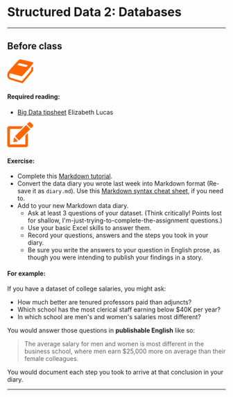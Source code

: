 # Structured Data 2: Databases

---

## Before class

![](/assets/book.png)

#### Required reading:

* [Big Data tipsheet](https://docs.google.com/file/d/0BzQD-tsALvmHSFBiUWNHV3ZCNkU/edit?pli=1) Elizabeth Lucas


![](/assets/pencil.png)

#### Exercise:

- Complete this [Markdown tutorial](http://www.markdowntutorial.com/).
- Convert the data diary you wrote last week into Markdown format (Re-save it as `diary.md`). Use this [Markdown syntax cheat sheet](https://github.com/adam-p/markdown-here/wiki/Markdown-Cheatsheet), if you need to.
- Add to your new Markdown data diary.
    - Ask at least 3 questions of your dataset. (Think critically! Points lost for shallow, I'm-just-trying-to-complete-the-assignment questions.)
    - Use your basic Excel skills to answer them.
    - Record your questions, answers and the steps you took in your diary.
    - Be sure you write the answers to your question in English prose, as though you were intending to publish your findings in a story.

#### For example:

If you have a dataset of college salaries, you might ask:
- How much better are tenured professors paid than adjuncts?
- Which school has the most clerical staff earning below $40K per year?
- In which school are men's and women's salaries most different?

You would answer those questions in **publishable English** like so:

> The average salary for men and women is most different in the business school, where men earn $25,000 more on average than their female colleagues.

You would document each step you took to arrive at that conclusion in your diary.

---